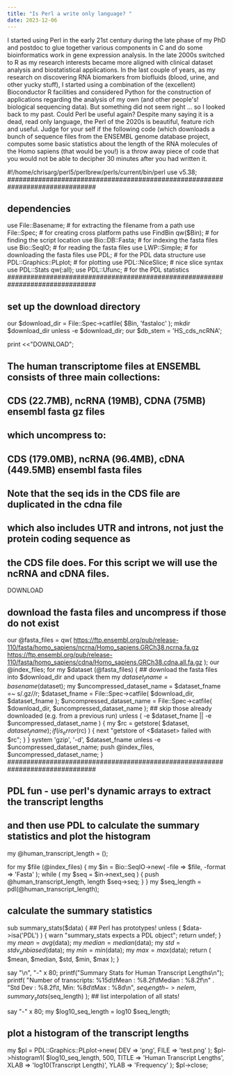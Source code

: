 ```yaml
---
title: "Is Perl a write only language? "
date: 2023-12-06
---
```


I started using Perl in the early 21st century during the late phase of my PhD and postdoc to glue together 
various components in C and do some bioinformatics work in gene expression analysis. In the late 2000s switched
to R as my research interests became more aligned with clinical dataset analysis and biostatistical applications.
In the last couple of years, as my research on discovering RNA biomarkers from biofluids (blood, urine, and other
yucky stuff), I started using a combination of the (excellent) Bioconductor R facilities and considered Python for
the construction of applications regarding the analysis of my own (and other people's! biological sequencing data).
But something did not seem right ... so I looked back to my past. Could Perl be useful again? Despite many saying
it is a dead, read only language, the Perl of the 2020s is beautiful, feature rich and useful. 
Judge for your self if the following code (which downloads a bunch of sequence files from the ENSEMBL genome database
project, computes some basic statistics about the length of the RNA molecules of the Homo sapiens (that would be you!) 
is a throw away piece of code that you would not be able to decipher 30 minutes after you had written it. 

#!/home/chrisarg/perl5/perlbrew/perls/current/bin/perl
use v5.38;
###############################################################################
## dependencies
use File::Basename;           # for extracting the filename from a path
use File::Spec;               # for creating cross platform paths
use FindBin qw($Bin);         # for finding the script location
use Bio::DB::Fasta;           # for indexing the fasta files
use Bio::SeqIO;               # for reading the fasta files
use LWP::Simple;              # for downloading the fasta files
use PDL;                      # for the PDL data structure
use PDL::Graphics::PLplot;    # for plotting
use PDL::NiceSlice;           # nice slice syntax
use PDL::Stats qw(:all);
use PDL::Ufunc;               # for the PDL statistics
###############################################################################
## set up the download directory
our $download_dir = File::Spec->catfile( $Bin, 'fastaloc' );
mkdir $download_dir unless -e $download_dir;
our $db_stem = 'HS_cds_ncRNA';

print <<"DOWNLOAD";
## The human transcriptome files at ENSEMBL consists of three main collections:
## CDS (22.7MB),  ncRNA (19MB), CDNA (75MB) ensembl fasta gz files
## which uncompress to: 
## CDS (179.0MB),  ncRNA (96.4MB), cDNA (449.5MB) ensembl fasta files
## Note that the seq ids in the CDS file are duplicated in the cdna file
## which also includes UTR and introns, not just the protein coding sequence as 
## the CDS file does. For this script we will use the ncRNA and cDNA files.
DOWNLOAD

## download the fasta files and uncompress if those do not exist
our @fasta_files = qw(
  https://ftp.ensembl.org/pub/release-110/fasta/homo_sapiens/ncrna/Homo_sapiens.GRCh38.ncrna.fa.gz
  https://ftp.ensembl.org/pub/release-110/fasta/homo_sapiens/cdna/Homo_sapiens.GRCh38.cdna.all.fa.gz
);
our @index_files;
for my $dataset (@fasta_files) {
    ## download the fasta files into $download_dir and upack them
    my $dataset_fname             = basename($dataset);
    my $uncompressed_dataset_name = $dataset_fname =~ s/.gz//r;
    $dataset_fname = File::Spec->catfile( $download_dir, $dataset_fname );
    $uncompressed_dataset_name =
      File::Spec->catfile( $download_dir, $uncompressed_dataset_name );
    ## skip those already downloaded (e.g. from a previous run)
    unless ( -e $dataset_fname || -e $uncompressed_dataset_name ) {
        my $rc = getstore( $dataset, $dataset_fname );
        if ( is_error($rc) ) {
            next "getstore of <$dataset> failed with $rc";
        }
    }
    system 'gzip', '-d', $dataset_fname
      unless -e $uncompressed_dataset_name;
    push @index_files, $uncompressed_dataset_name;
}
###############################################################################
## PDL fun - use perl's dynamic arrays to extract the transcript lengths
## and then use PDL to calculate the summary statistics and plot the histogram
my @human_transcript_length = ();

for my $file (@index_files) {
    my $in = Bio::SeqIO->new(
        -file   => $file,
        -format => 'Fasta'
    );
    while ( my $seq = $in->next_seq ) {
        push @human_transcript_length, length $seq->seq;
    }
}
my $seq_length = pdl(@human_transcript_length);

## calculate the summary statistics
sub summary_stats($data) {   ## Perl has prototypes!
    unless ( $data->isa('PDL') ) {
        warn "summary_stats expects a PDL object";
        return undef;
    }
    my $mean       = avg($data);
    my $median     = median($data);
    my $std        = stdv_unbiased($data);
    my $min        = min($data);
    my $max        = max($data);
    return ( $mean, $median, $std, $min, $max );
}


say "\n", "-" x 80;
printf("Summary Stats for Human Transcript Lengths\n");
printf( "Number of transcripts: %15d\tMean : %8.2f\tMedian : %8.2f\n"
      . "Std Dev : %8.2f\t, Min: %8d\tMax  : %8d\n",
    $seq_length->nelem,
    summary_stats($seq_length) ); ## list interpolation of all stats!

say "-" x 80;
my $log10_seq_length = log10 $seq_length;

## plot a histogram of the transcript lengths

my $pl = PDL::Graphics::PLplot->new( DEV => 'png', FILE => 'test.png' );
$pl->histogram1(
    $log10_seq_length, 500,
    TITLE => 'Human Transcript Lengths',
    XLAB  => 'log10(Transcript Length)',
    YLAB  => 'Frequency'
);
$pl->close;


